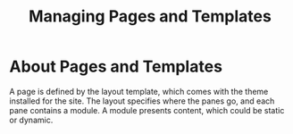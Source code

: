 ﻿---
uid: pages-templates
locale: en
title: Managing Pages and Templates
dnnversion: 09.02.00
---

# About Pages and Templates

A page is defined by the layout template, which comes with the theme installed for the site. The layout specifies where the panes go, and each pane contains a module. A module presents content, which could be static or dynamic.
